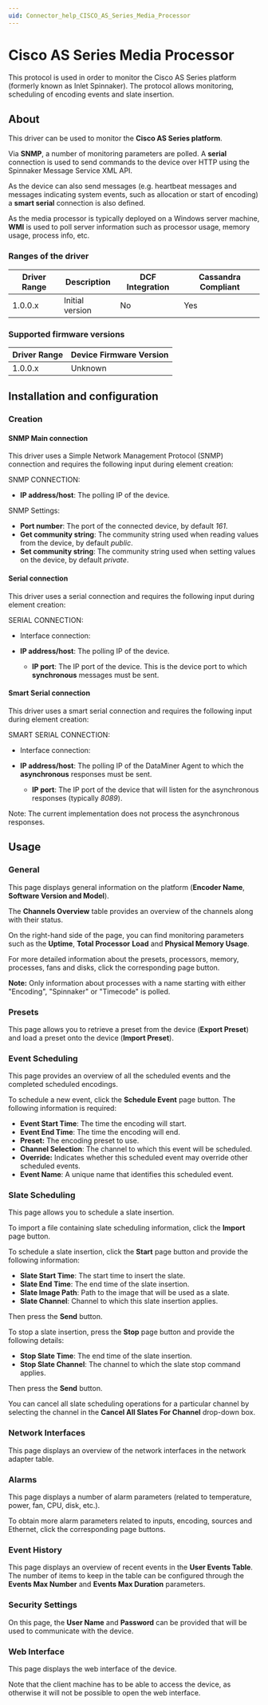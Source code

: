 ```yaml
---
uid: Connector_help_CISCO_AS_Series_Media_Processor
---
```


# Cisco AS Series Media Processor

This protocol is used in order to monitor the Cisco AS Series platform (formerly known as Inlet Spinnaker). The protocol allows monitoring, scheduling of encoding events and slate insertion.

## About

This driver can be used to monitor the **Cisco AS Series platform**.

Via **SNMP**, a number of monitoring parameters are polled. A **serial** connection is used to send commands to the device over HTTP using the Spinnaker Message Service XML API.

As the device can also send messages (e.g. heartbeat messages and messages indicating system events, such as allocation or start of encoding) a **smart serial** connection is also defined.

As the media processor is typically deployed on a Windows server machine, **WMI** is used to poll server information such as processor usage, memory usage, process info, etc.

### Ranges of the driver

| **Driver Range** | **Description** | **DCF Integration** | **Cassandra Compliant** |
|------------------|-----------------|---------------------|-------------------------|
| 1.0.0.x          | Initial version | No                  | Yes                     |

### Supported firmware versions

| **Driver Range** | **Device Firmware Version** |
|------------------|-----------------------------|
| 1.0.0.x          | Unknown                     |

## Installation and configuration

### Creation

#### SNMP Main connection

This driver uses a Simple Network Management Protocol (SNMP) connection and requires the following input during element creation:

SNMP CONNECTION:

- **IP address/host**: The polling IP of the device.

SNMP Settings:

- **Port number**: The port of the connected device, by default *161*.
- **Get community string**: The community string used when reading values from the device, by default *public*.
- **Set community string**: The community string used when setting values on the device, by default *private*.

#### Serial connection

This driver uses a serial connection and requires the following input during element creation:

SERIAL CONNECTION:

- Interface connection:

- **IP address/host**: The polling IP of the device.
  - **IP port**: The IP port of the device. This is the device port to which **synchronous** messages must be sent.

#### Smart Serial connection

This driver uses a smart serial connection and requires the following input during element creation:

SMART SERIAL CONNECTION:

- Interface connection:

- **IP address/host**: The polling IP of the DataMiner Agent to which the **asynchronous** responses must be sent.
  - **IP port**: The IP port of the device that will listen for the asynchronous responses (typically *8089*).

Note: The current implementation does not process the asynchronous responses.

## Usage

### General

This page displays general information on the platform (**Encoder Name**, **Software Version and Model**).

The **Channels Overview** table provides an overview of the channels along with their status.

On the right-hand side of the page, you can find monitoring parameters such as the **Uptime**, **Total Processor** **Load** and **Physical Memory Usage**.

For more detailed information about the presets, processors, memory, processes, fans and disks, click the corresponding page button.

**Note:** Only information about processes with a name starting with either "Encoding", "Spinnaker" or "Timecode" is polled.

### Presets

This page allows you to retrieve a preset from the device (**Export Preset**) and load a preset onto the device (**Import Preset**).

### Event Scheduling

This page provides an overview of all the scheduled events and the completed scheduled encodings.

To schedule a new event, click the **Schedule Event** page button. The following information is required:

- **Event Start Time**: The time the encoding will start.
- **Event End Time**: The time the encoding will end.
- **Preset:** The encoding preset to use.
- **Channel Selection**: The channel to which this event will be scheduled.
- **Override:** Indicates whether this scheduled event may override other scheduled events.
- **Event Name**: A unique name that identifies this scheduled event.

### Slate Scheduling

This page allows you to schedule a slate insertion.

To import a file containing slate scheduling information, click the **Import** page button.

To schedule a slate insertion, click the **Start** page button and provide the following information:

- **Slate Start Time**: The start time to insert the slate.
- **Slate End Time**: The end time of the slate insertion.
- **Slate Image Path**: Path to the image that will be used as a slate.
- **Slate Channel**: Channel to which this slate insertion applies.

Then press the **Send** button.

To stop a slate insertion, press the **Stop** page button and provide the following details:

- **Stop Slate Time**: The end time of the slate insertion.
- **Stop Slate Channel**: The channel to which the slate stop command applies.

Then press the **Send** button.

You can cancel all slate scheduling operations for a particular channel by selecting the channel in the **Cancel All Slates For Channel** drop-down box.

### Network Interfaces

This page displays an overview of the network interfaces in the network adapter table.

### Alarms

This page displays a number of alarm parameters (related to temperature, power, fan, CPU, disk, etc.).

To obtain more alarm parameters related to inputs, encoding, sources and Ethernet, click the corresponding page buttons.

### Event History

This page displays an overview of recent events in the **User Events Table**. The number of items to keep in the table can be configured through the **Events Max Number** and **Events Max Duration** parameters.

### Security Settings

On this page, the **User Name** and **Password** can be provided that will be used to communicate with the device.

### Web Interface

This page displays the web interface of the device.

Note that the client machine has to be able to access the device, as otherwise it will not be possible to open the web interface.
